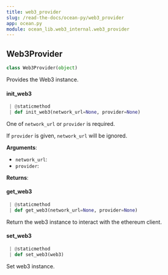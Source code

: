```yaml
---
title: web3_provider
slug: /read-the-docs/ocean-py/web3_provider
app: ocean.py
module: ocean_lib.web3_internal.web3_provider
---
```

## Web3Provider

```python
class Web3Provider(object)
```

Provides the Web3 instance.

#### init\_web3

```python
 | @staticmethod
 | def init_web3(network_url=None, provider=None)
```

One of `network_url` or `provider` is required.

If `provider` is given, `network_url` will be ignored.

**Arguments**:

- `network_url`: 
- `provider`: 

**Returns**:



#### get\_web3

```python
 | @staticmethod
 | def get_web3(network_url=None, provider=None)
```

Return the web3 instance to interact with the ethereum client.

#### set\_web3

```python
 | @staticmethod
 | def set_web3(web3)
```

Set web3 instance.

